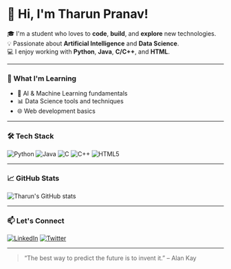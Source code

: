 # 👋 Hi, I'm Tharun Pranav!

🎓 I'm a student who loves to **code**, **build**, and **explore** new technologies.  
💡 Passionate about **Artificial Intelligence** and **Data Science**.  
💻 I enjoy working with **Python**, **Java**, **C/C++**, and **HTML**.

---

### 🚀 What I'm Learning
- 🤖 AI & Machine Learning fundamentals
- 📊 Data Science tools and techniques
- 🌐 Web development basics

---

### 🛠️ Tech Stack
![Python](https://img.shields.io/badge/-Python-333333?style=flat&logo=python)
![Java](https://img.shields.io/badge/-Java-333333?style=flat&logo=java)
![C](https://img.shields.io/badge/-C-333333?style=flat&logo=c)
![C++](https://img.shields.io/badge/-C++-333333?style=flat&logo=c%2b%2b)
![HTML5](https://img.shields.io/badge/-HTML5-333333?style=flat&logo=html5)

---

### 📈 GitHub Stats
![Tharun's GitHub stats](https://github-readme-stats.vercel.app/api?username=tptharun27&show_icons=true&theme=tokyonight)

---

### 📫 Let's Connect
[![LinkedIn](https://img.shields.io/badge/-LinkedIn-0A66C2?style=flat&logo=linkedin&logoColor=white)](https://linkedin.com/in/your-link)
[![Twitter](https://img.shields.io/badge/-Twitter-1DA1F2?style=flat&logo=twitter&logoColor=white)](https://twitter.com/your-handle)

---

> “The best way to predict the future is to invent it.” – Alan Kay
